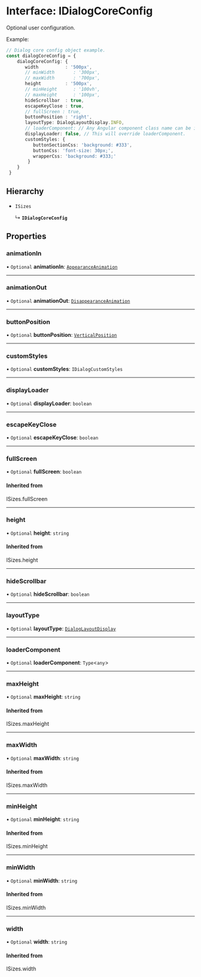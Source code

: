 # Interface: IDialogCoreConfig

Optional user configuration.

Example:
```typescript
// Dialog core config object example.
const dialogCoreConfig = {
    dialogCoreConfig: {
       width          : '500px',
       // minWidth       : '300px',
       // maxWidth       : '700px',
       height         : '500px',
       // minHeight      : '100vh',
       // maxHeight      : '100px',
       hideScrollbar  : true,
       escapeKeyClose : true,
       // fullScreen : true,
       buttonPosition : 'right',
       layoutType: DialogLayoutDisplay.INFO,
       // loaderComponent: // Any Angular component class name can be included as a loader.
       displayLoader: false, // This will override loaderComponent.
       customStyles: {
          buttonSectionCss: 'background: #333',
          buttonCss: 'font-size: 30px;',
          wrapperCss: 'background: #333;'
        }
    }
 }
```

## Hierarchy

- `ISizes`

  ↳ **`IDialogCoreConfig`**

## Properties

### animationIn

• `Optional` **animationIn**: [`AppearanceAnimation`](#/documentation/Enum-AppearanceAnimation)

___

### animationOut

• `Optional` **animationOut**: [`DisappearanceAnimation`](#/documentation/Enum-DisappearanceAnimation)

___

### buttonPosition

• `Optional` **buttonPosition**: [`VerticalPosition`](#/documentation/Home#verticalposition)

___

### customStyles

• `Optional` **customStyles**: `IDialogCustomStyles`

___

### displayLoader

• `Optional` **displayLoader**: `boolean`

___

### escapeKeyClose

• `Optional` **escapeKeyClose**: `boolean`

___

### fullScreen

• `Optional` **fullScreen**: `boolean`

#### Inherited from

ISizes.fullScreen

___

### height

• `Optional` **height**: `string`

#### Inherited from

ISizes.height

___

### hideScrollbar

• `Optional` **hideScrollbar**: `boolean`

___

### layoutType

• `Optional` **layoutType**: [`DialogLayoutDisplay`](#/documentation/Enum-DialogLayoutDisplay)

___

### loaderComponent

• `Optional` **loaderComponent**: `Type`<`any`\>

___

### maxHeight

• `Optional` **maxHeight**: `string`

#### Inherited from

ISizes.maxHeight

___

### maxWidth

• `Optional` **maxWidth**: `string`

#### Inherited from

ISizes.maxWidth

___

### minHeight

• `Optional` **minHeight**: `string`

#### Inherited from

ISizes.minHeight

___

### minWidth

• `Optional` **minWidth**: `string`

#### Inherited from

ISizes.minWidth

___

### width

• `Optional` **width**: `string`

#### Inherited from

ISizes.width
